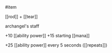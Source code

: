 #item

[[rod]] + [[tear]]

archangel's staff

+10 [[ability power]]
+15 starting [[mana]]

+25 [[ability power]] every 5 seconds ([[repeats]])